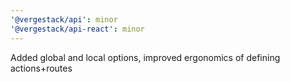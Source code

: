 ```yaml
---
'@vergestack/api': minor
'@vergestack/api-react': minor
---
```


Added global and local options, improved ergonomics of defining actions+routes
